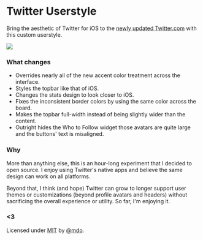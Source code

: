 # Twitter Userstyle

Bring the aesthetic of Twitter for iOS to the [newly updated Twitter.com](https://twitter.com/twitter/status/422840296175443968) with this custom userstyle.

![](https://f.cloud.github.com/assets/98681/1916136/d21eaee0-7d72-11e3-8ca0-3983be1efe26.png)

### What changes

* Overrides nearly all of the new accent color treatment across the interface.
* Styles the topbar like that of iOS.
* Changes the stats design to look closer to iOS.
* Fixes the inconsistent border colors by using the same color across the board.
* Makes the topbar full-width instead of being slightly wider than the content.
* Outright hides the Who to Follow widget those avatars are quite large and the buttons' text is misaligned.

### Why

More than anything else, this is an hour-long experiment that I decided to open
source. I enjoy using Twitter's native apps and believe the same design can work
on all platforms.

Beyond that, I think (and hope) Twitter can grow to longer support user themes
or customizations (beyond profile avatars and headers) without sacrificing the 
overall experience or utility. So far, I'm enjoying it.

### <3

Licensed under [MIT](LICENSE) by [@mdo](https://twitter.com/mdo).
